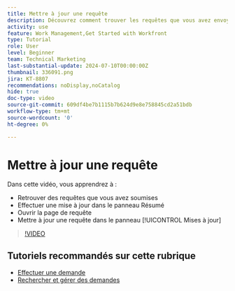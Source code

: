 ```yaml
---
title: Mettre à jour une requête
description: Découvrez comment trouver les requêtes que vous avez envoyées et les mettre à jour dans  [!DNL  Workfront].
activity: use
feature: Work Management,Get Started with Workfront
type: Tutorial
role: User
level: Beginner
team: Technical Marketing
last-substantial-update: 2024-07-10T00:00:00Z
thumbnail: 336091.png
jira: KT-8807
recommendations: noDisplay,noCatalog
hide: true
doc-type: video
source-git-commit: 609df4be7b1115b7b624d9e8e758845cd2a51bdb
workflow-type: tm+mt
source-wordcount: '0'
ht-degree: 0%

---
```


# Mettre à jour une requête

Dans cette vidéo, vous apprendrez à :

* Retrouver des requêtes que vous avez soumises
* Effectuer une mise à jour dans le panneau Résumé
* Ouvrir la page de requête
* Mettre à jour une requête dans le panneau [!UICONTROL Mises à jour]

>[!VIDEO](https://video.tv.adobe.com/v/336091/?quality=12&learn=on)

## Tutoriels recommandés sur cette rubrique

* [Effectuer une demande](/help/manage-work/issues-requests/make-a-request.md)
* [Rechercher et gérer des demandes](/help/manage-work/issues-requests/find-requests.md)
